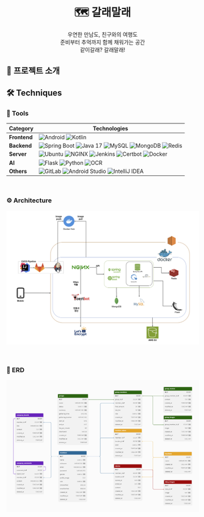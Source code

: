 <div align="center">

# 🗺️ 갈래말래

</div>

<div align="center">
우연한 만남도, 친구와의 여행도 <br>준비부터 추억까지 함께 채워가는 공간<br>
같이갈래? 갈래말래!
</div>

## 🚀 프로젝트 소개

## 🛠️ Techniques
### 🔧 Tools

| **Category**    | **Technologies**                                                                                             |
|------------------|-------------------------------------------------------------------------------------------------------------|
| **Frontend**     | ![Android](https://img.shields.io/badge/-Android-3DDC84?style=flat-square&logo=android&logoColor=white) ![Kotlin](https://img.shields.io/badge/-Kotlin-0095D5?style=flat-square&logo=kotlin&logoColor=white) |
| **Backend**      | ![Spring Boot](https://img.shields.io/badge/-Spring%20Boot-6DB33F?style=flat-square&logo=spring-boot&logoColor=white) ![Java 17](https://img.shields.io/badge/-Java%2017-007396?style=flat-square&logo=openjdk&logoColor=white) ![MySQL](https://img.shields.io/badge/-MySQL-4479A1?style=flat-square&logo=mysql&logoColor=white) ![MongoDB](https://img.shields.io/badge/-MongoDB-47A248?style=flat-square&logo=mongodb&logoColor=white) ![Redis](https://img.shields.io/badge/-Redis-DC382D?style=flat-square&logo=redis&logoColor=white)  |
| **Server**      | ![Ubuntu](https://img.shields.io/badge/-Ubuntu-E95420?style=flat-square&logo=ubuntu&logoColor=white) ![NGINX](https://img.shields.io/badge/-NGINX-009639?style=flat-square&logo=nginx&logoColor=white) ![Jenkins](https://img.shields.io/badge/-Jenkins-D24939?style=flat-square&logo=jenkins&logoColor=white) ![Certbot](https://img.shields.io/badge/-Certbot-0052CC?style=flat-square&logo=letsencrypt&logoColor=white) ![Docker](https://img.shields.io/badge/-Docker-2496ED?style=flat-square&logo=docker&logoColor=white) |
| **AI**          | ![Flask](https://img.shields.io/badge/-Flask-000000?style=flat-square&logo=flask) ![Python](https://img.shields.io/badge/-Python-3776AB?style=flat-square&logo=python&logoColor=white) ![OCR](https://img.shields.io/badge/-OCR-4285F4?style=flat-square&logo=ocaml&logoColor=white) |
| **Others**        | ![GitLab](https://img.shields.io/badge/-GitLab-FC6D26?style=flat-square&logo=gitlab&logoColor=white) ![Android Studio](https://img.shields.io/badge/-Android%20Studio-3DDC84?style=flat-square&logo=androidstudio&logoColor=white) ![IntelliJ IDEA](https://img.shields.io/badge/-IntelliJ%20IDEA-000000?style=flat-square&logo=intellij-idea&logoColor=white) |

<br>

### ⚙️ Architecture
![Architecture](https://github.com/ssafy13th-common/.github/blob/main/profile/assets/architecture.png)

<br>

### 🧩 ERD
![ERD](https://github.com/ssafy13th-common/.github/blob/main/profile/assets/erd.png)

<br>

